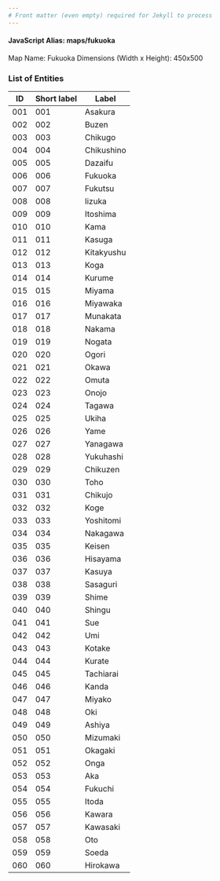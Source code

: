 ```yaml
---
# Front matter (even empty) required for Jekyll to process
---
```


#### JavaScript Alias: maps/fukuoka

Map Name: Fukuoka
Dimensions (Width x Height): 450x500





### List of Entities

ID | Short label | Label
---|---|---|
001|001|Asakura
002|002|Buzen
003|003|Chikugo
004|004|Chikushino
005|005|Dazaifu
006|006|Fukuoka
007|007|Fukutsu
008|008|Iizuka
009|009|Itoshima
010|010|Kama
011|011|Kasuga
012|012|Kitakyushu
013|013|Koga
014|014|Kurume
015|015|Miyama
016|016|Miyawaka
017|017|Munakata
018|018|Nakama
019|019|Nogata
020|020|Ogori
021|021|Okawa
022|022|Omuta
023|023|Onojo
024|024|Tagawa
025|025|Ukiha
026|026|Yame
027|027|Yanagawa
028|028|Yukuhashi
029|029|Chikuzen
030|030|Toho
031|031|Chikujo
032|032|Koge
033|033|Yoshitomi
034|034|Nakagawa
035|035|Keisen
036|036|Hisayama
037|037|Kasuya
038|038|Sasaguri
039|039|Shime
040|040|Shingu
041|041|Sue
042|042|Umi
043|043|Kotake
044|044|Kurate
045|045|Tachiarai
046|046|Kanda
047|047|Miyako
048|048|Oki
049|049|Ashiya
050|050|Mizumaki
051|051|Okagaki
052|052|Onga
053|053|Aka
054|054|Fukuchi
055|055|Itoda
056|056|Kawara
057|057|Kawasaki
058|058|Oto
059|059|Soeda
060|060|Hirokawa